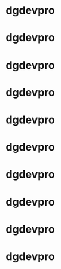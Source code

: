# dgdevpro
# dgdevpro
# dgdevpro
# dgdevpro
# dgdevpro
# dgdevpro
# dgdevpro
# dgdevpro
# dgdevpro
# dgdevpro
